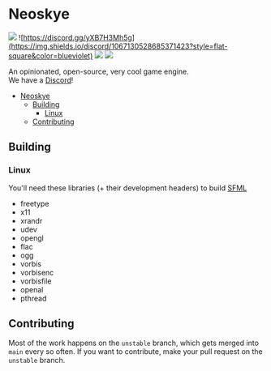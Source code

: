 # Neoskye
![](https://img.shields.io/github/license/neoskye-team/engine?style=flat-square&color=blue)
![https://discord.gg/yXB7H3Mh5g](https://img.shields.io/discord/1067130528685371423?style=flat-square&color=blueviolet)
![](https://img.shields.io/github/actions/workflow/status/neoskye-team/engine/cmake.yml?style=flat-square&color=informational)
![](https://img.shields.io/badge/cool-yes-neoskye?style=flat-square&color=9cf)

An opinionated, open-source, very cool game engine.  
We have a [Discord](https://discord.gg/mtrzeMez)!

- [Neoskye](#neoskye)
  - [Building](#building)
    - [Linux](#linux)
  - [Contributing](#contributing)

## Building

### Linux

You'll need these libraries (+ their development headers) to build [SFML](https://www.sfml-dev.org/)

- freetype
- x11
- xrandr
- udev
- opengl
- flac
- ogg
- vorbis
- vorbisenc
- vorbisfile
- openal
- pthread

## Contributing

Most of the work happens on the `unstable` branch, which gets merged into `main` every so often.
If you want to contribute, make your pull request on the `unstable` branch.
